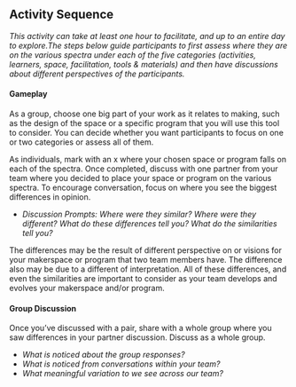 ## Activity Sequence
*This activity can take at least one hour to facilitate, and up to an entire day to explore.The steps below guide participants to first assess where they are on the various spectra under each of the five categories (activities, learners, space, facilitation, tools & materials) and then have discussions about different perspectives of the participants.*
<br/>
#### Gameplay
As a group, choose one big part of your work as it relates to making, such as the design of the space or a specific program that you will use this tool to consider. You can decide whether you want participants to focus on one or two categories or assess all of them. 

As individuals, mark with an x where your chosen space or program falls on each of the spectra. Once completed, discuss with one partner from your team where you decided to place your space or program on the various spectra. To encourage conversation, focus on where you see the biggest differences in opinion. 
* *Discussion Prompts: Where were they similar? Where were they different? What do these differences tell you? What do the similarities tell you?* 

The differences may be the result of different perspective on or visions for your makerspace or program that two team members have. The difference also may be due to a different of interpretation. All of these differences, and even the similarities are important to consider as your team develops and evolves your makerspace and/or program. 
<br/>
#### Group Discussion
Once you’ve discussed with a pair, share with a whole group where you saw differences in your partner discussion. Discuss as a whole group.
* *What is noticed about the group responses?*
* *What is noticed from conversations within your team?* 
* *What meaningful variation to we see across our team?*
